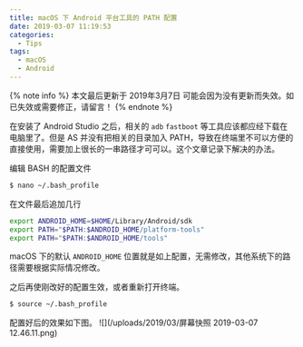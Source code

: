 ```yaml
---
title: macOS 下 Android 平台工具的 PATH 配置
date: 2019-03-07 11:19:53
categories:
  - Tips
tags:
  - macOS
  - Android
---
```


{% note info %}
本文最后更新于 2019年3月7日 可能会因为没有更新而失效。如已失效或需要修正，请留言！
{% endnote %}

在安装了 Android Studio 之后，相关的 `adb` `fastboot` 等工具应该都应经下载在电脑里了。但是 AS 并没有把相关的目录加入 PATH，导致在终端里不可以方便的直接使用，需要加上很长的一串路径才可可以。这个文章记录下解决的办法。

编辑 BASH 的配置文件
``` bash
$ nano ~/.bash_profile 
```

在文件最后追加几行
``` bash
export ANDROID_HOME=$HOME/Library/Android/sdk
export PATH="$PATH:$ANDROID_HOME/platform-tools"
export PATH="$PATH:$ANDROID_HOME/tools"
```

macOS 下的默认 `ANDROID_HOME` 位置就是如上配置，无需修改，其他系统下的路径需要根据实际情况修改。

之后再使刚改好的配置生效，或者重新打开终端。
``` bash
$ source ~/.bash_profile
```

配置好后的效果如下图。
![](/uploads/2019/03/屏幕快照 2019-03-07 12.46.11.png)
